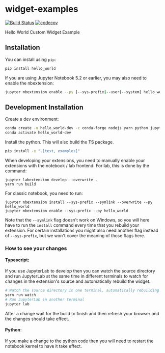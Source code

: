 
# widget-examples

[![Build Status](https://travis-ci.org/jupyter-widgets/widget-examples.svg?branch=master)](https://travis-ci.org/jupyter-widgets/hello_world)
[![codecov](https://codecov.io/gh/jupyter-widgets/widget-examples/branch/master/graph/badge.svg)](https://codecov.io/gh/jupyter-widgets/widget-examples)


Hello World Custom Widget Example

## Installation

You can install using `pip`:

```bash
pip install hello_world
```

If you are using Jupyter Notebook 5.2 or earlier, you may also need to enable
the nbextension:
```bash
jupyter nbextension enable --py [--sys-prefix|--user|--system] hello_world
```

## Development Installation

Create a dev environment:
```bash
conda create -n hello_world-dev -c conda-forge nodejs yarn python jupyterlab
conda activate hello_world-dev
```

Install the python. This will also build the TS package.
```bash
pip install -e ".[test, examples]"
```

When developing your extensions, you need to manually enable your extensions with the
notebook / lab frontend. For lab, this is done by the command:

```
jupyter labextension develop --overwrite .
yarn run build
```

For classic notebook, you need to run:

```
jupyter nbextension install --sys-prefix --symlink --overwrite --py hello_world
jupyter nbextension enable --sys-prefix --py hello_world
```

Note that the `--symlink` flag doesn't work on Windows, so you will here have to run
the `install` command every time that you rebuild your extension. For certain installations
you might also need another flag instead of `--sys-prefix`, but we won't cover the meaning
of those flags here.

### How to see your changes
#### Typescript:
If you use JupyterLab to develop then you can watch the source directory and run JupyterLab at the same time in different
terminals to watch for changes in the extension's source and automatically rebuild the widget.

```bash
# Watch the source directory in one terminal, automatically rebuilding when needed
yarn run watch
# Run JupyterLab in another terminal
jupyter lab
```

After a change wait for the build to finish and then refresh your browser and the changes should take effect.

#### Python:
If you make a change to the python code then you will need to restart the notebook kernel to have it take effect.
